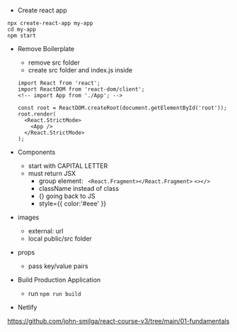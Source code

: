 - Create react app

```
npx create-react-app my-app
cd my-app
npm start
```

- Remove Boilerplate

  - remove src folder
  - create src folder and index.js inside

  ```JS
  import React from 'react';
  import ReactDOM from 'react-dom/client';
  <!-- import App from './App'; -->

  const root = ReactDOM.createRoot(document.getElementById('root'));
  root.render(
    <React.StrictMode>
      <App />
    </React.StrictMode>
  );
  ```

- Components

  - start with CAPITAL LETTER
  - must return JSX
    - group element: ` <React.Fragment></React.Fragment>`
      `<></> `
    - className instead of class
    - {} going back to JS
    - style={{ color:'#eee' }}

- images

  - external: url
  - local public/src folder

- props

  - pass key/value pairs

- Build Production Application
  - run `npm run build`
- Netlify

https://github.com/john-smilga/react-course-v3/tree/main/01-fundamentals
